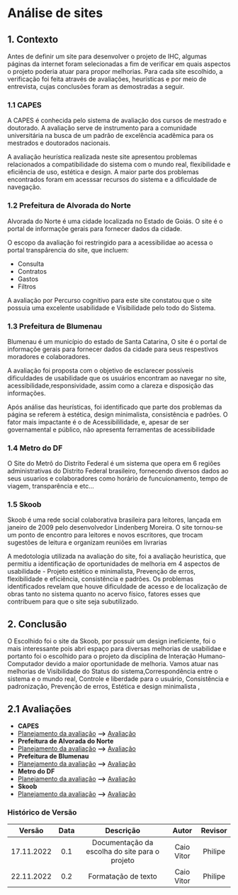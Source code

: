 # Análise de sites

## 1. Contexto
Antes de definir um site para desenvolver o projeto de IHC, algumas páginas da internet foram selecionadas a fim de verificar em quais aspectos o projeto poderia atuar para propor melhorias. Para cada site escolhido, a verificação foi feita através de avaliações, heurísticas e por meio de entrevista, cujas conclusões foram as demostradas a seguir.

### 1.1 CAPES
A CAPES é conhecida pelo sistema de avaliação dos cursos de mestrado e doutorado. A avaliação serve de instrumento para a comunidade universitária na busca de um padrão de excelência acadêmica para os mestrados e doutorados nacionais.

A avaliação heurística realizada neste site apresentou problemas relacionados a compatibilidade do sistema com o mundo real, flexibilidade e eficiência de uso, estética e design. A maior parte dos problemas encontrados foram em acesssar recursos do sistema e a dificuldade de navegação.

### 1.2 Prefeitura de Alvorada do Norte
Alvorada do Norte é uma cidade localizada no Estado de Goiás. O site é o portal de informaçõe gerais para fornecer dados da cidade.

O escopo da avaliação foi restringido para a acessibilidae ao acessa o portal transpârencia do site, que incluem:

- Consulta
- Contratos
- Gastos
- Filtros

A avaliação por Percurso cognitivo para este site constatou que o site possuia uma excelente usabilidade e Visibilidade pelo todo do Sistema.


### 1.3 Prefeitura de Blumenau
Blumenau é um município do estado de Santa Catarina, O site é o portal de informaçõe gerais para fornecer dados da cidade para seus respestivos moradores e colaboradores.

A avaliação foi proposta com o objetivo de esclarecer
possíveis dificuldades de usabilidade que os usuários encontram ao navegar no site, acessibilidade,responsividade, assim como a clareza e disposição das informações.

Após análise das heurísticas, foi identificado que parte dos problemas da página se referem à estética, design minimalista, consistência e padrões. O fator mais impactante é o de Acessibililidade, e, apesar de ser governamental e público, não apresenta ferramentas de acessibilidade

### 1.4 Metro do DF
O Site do Metrô do Distrito Federal é um sistema que opera em 6 regiões administrativas do Distrito Federal brasileiro, fornecendo diversos dados ao seus usuarios e colaboradores como horário de funcuionamento, tempo de viagem, transparência e etc...


### 1.5 Skoob
Skoob é uma rede social colaborativa brasileira para leitores, lançada em janeiro de 2009 pelo desenvolvedor Lindenberg Moreira. O site tornou-se um ponto de encontro para leitores e novos escritores, que trocam sugestões de leitura e organizam reuniões em livrarias


A medotologia utilizada na avaliação do site, foi a avaliação heuristíca, que permitiu a identificação de oportunidades de melhoria em 4 aspectos de usabilidade - Projeto estético e minimalista, Prevenção de erros, flexibilidade e eficiência, consistência e padrões. Os problemas identificados revelam que houve dificuldade de acesso e de localização de obras​ tanto no sistema quanto no acervo físico, fatores esses que contribuem para que o site seja subutilizado.

## 2. Conclusão

O Escolhido foi o site da Skoob, por possuir um design ineficiente, foi o mais interessante pois abri espaço para diversas melhorias de usabilidae e portanto foi o escolhido para o projeto da disciplina de Interação Humano-Computador devido a maior oportunidade de melhoria.
Vamos atuar nas melhorias de Visibilidade do Status do sistema,Correspondência entre o sistema e o mundo real, Controle e liberdade para o usuário, Consistência e padronização, Prevenção de erros, Estética e design minimalista ,

## 2.1 Avaliações
- <strong>CAPES</strong>
- [Planejamento da avaliação](SitesAvaliados/ProjetoParteIndividualPlanejAvaliçãoWildembergSales.pdf) <strong>--></strong> [Avaliação](SitesAvaliados/ProjetoParteIndividualMetodoeAvaliçãoWildembergSales.pdf)
- <strong>Prefeitura de Alvorada do Norte</strong>
- [Planejamento da avaliação](SitesAvaliados/ProjetoParteIndividualPlanejAvaliçãoCaioVitorCarneiroDeOliveir-1.pdf) <strong>--></strong> [Avaliação](SitesAvaliados/ProjetoParteIndividualMetodoeAvaliçãoCaioVitorCarneirodeOliveira.pdf)
- <strong>Prefeitura de Blumenau</strong>
- [Planejamento da avaliação](SitesAvaliados/ProjetoParteIndividualPlanejAvaliçãoLucasLopesRocha.pdf) <strong>--></strong> [Avaliação](SitesAvaliados/PlojetoParteIndividualMetodoeAvaliçãoLucasLopesRocha.pdf)
- <strong>Metro do DF</strong>
- [Planejamento da avaliação](SitesAvaliados/ProjetoParteIndividualPlanejAvaliçãoJoaoPedroAlvesMachado.pdf) <strong>--></strong> [Avaliação](SitesAvaliados/PlojetoParteIndividualMetodoeAvaliçãoJoaoPedroAlvesMachado.pdf)
- <strong>Skoob</strong>
- [Planejamento da avaliação](SitesAvaliados/ProjetoParteIndividualPlanejAvaliçãoHellenFernanda.pdf) <strong>--></strong> [Avaliação](SitesAvaliados/PlojetoParteIndividualMetodoeAvaliçãoHellenFernanda.pdf)

### Histórico de Versão
| Versão | Data | Descrição  | Autor        | Revisor |
|:----------:|:------:|:--------------------:|:-----------------:|:-----------------:|
| 17.11.2022 | 0.1 | Documentação da escolha do site para o projeto | Caio Vitor |Philipe|
| 22.11.2022 | 0.2 | Formatação de texto | Caio Vitor |Philipe|
<div align="justify">

